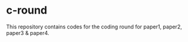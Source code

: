 # c-round

This repository contains codes for the coding round for paper1, paper2, paper3 & paper4.
